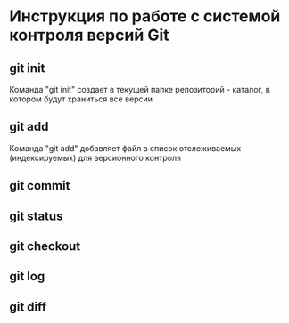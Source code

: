 # Инструкция по работе с системой контроля версий Git

## git init
Команда "git init" создает в текущей папке репозиторий - каталог, в котором будут храниться все версии

## git add
Команда "git add" добавляет файл в список отслеживаемых (индексируемых) для версионного контроля

## git commit

## git status

## git checkout

## git log

## git diff